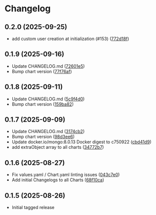 # Changelog


## 0.2.0 (2025-09-25)

* add custom user creation at initialization (#153) ([772d18f](https://github.com/dloewen2/helm-charts/commit/772d18f))

## 0.1.9 (2025-09-16)

* Update CHANGELOG.md ([72601e5](https://github.com/dloewen2/helm-charts/commit/72601e5))
* Bump chart version ([77f76af](https://github.com/dloewen2/helm-charts/commit/77f76af))

## 0.1.8 (2025-09-11)

* Update CHANGELOG.md ([5c9f4d0](https://github.com/dloewen2/helm-charts/commit/5c9f4d0))
* Bump chart version ([159ba82](https://github.com/dloewen2/helm-charts/commit/159ba82))

## 0.1.7 (2025-09-09)

* Update CHANGELOG.md ([3174cb2](https://github.com/dloewen2/helm-charts/commit/3174cb2))
* Bump chart version ([98d3ee6](https://github.com/dloewen2/helm-charts/commit/98d3ee6))
* Update docker.io/mongo:8.0.13 Docker digest to c750922 ([cbd41d9](https://github.com/dloewen2/helm-charts/commit/cbd41d9))
* add extraObject array to all charts ([34772b7](https://github.com/dloewen2/helm-charts/commit/34772b7))

## 0.1.6 (2025-08-27)

* Fix values.yaml / Chart.yaml linting issues ([043c7e0](https://github.com/dloewen2/helm-charts/commit/043c7e0))
* Add initial Changelogs to all Charts ([68f10ca](https://github.com/dloewen2/helm-charts/commit/68f10ca))

## 0.1.5 (2025-08-26)

* Initial tagged release
